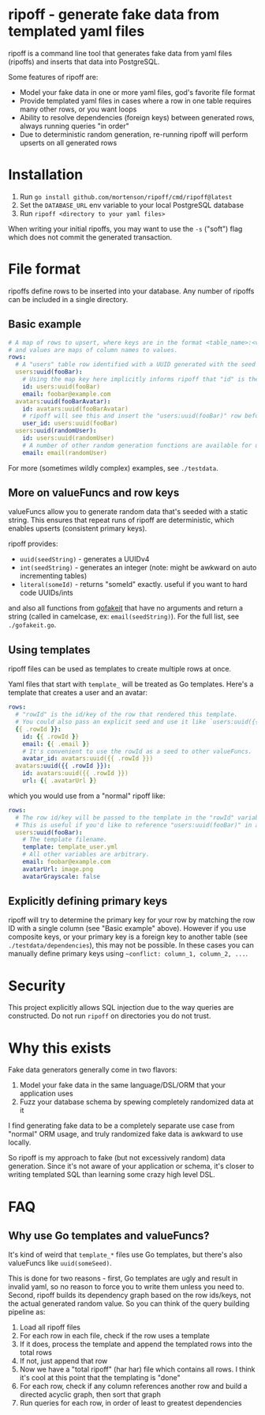 # ripoff - generate fake data from templated yaml files

ripoff is a command line tool that generates fake data from yaml files (ripoffs) and inserts that data into PostgreSQL.

Some features of ripoff are:

- Model your fake data in one or more yaml files, god's favorite file format
- Provide templated yaml files in cases where a row in one table requires many other rows, or you want loops
- Ability to resolve dependencies (foreign keys) between generated rows, always running queries "in order"
- Due to deterministic random generation, re-running ripoff will perform upserts on all generated rows

# Installation

1. Run `go install github.com/mortenson/ripoff/cmd/ripoff@latest`
2. Set the `DATABASE_URL` env variable to your local PostgreSQL database
3. Run `ripoff <directory to your yaml files>`

When writing your initial ripoffs, you may want to use the `-s` ("soft") flag which does not commit the generated transaction.

# File format

ripoffs define rows to be inserted into your database. Any number of ripoffs can be included in a single directory.

## Basic example

```yaml
# A map of rows to upsert, where keys are in the format <table_name>:<valueFunc>(<seed>),
# and values are maps of column names to values.
rows:
  # A "users" table row identified with a UUID generated with the seed "fooBar"
  users:uuid(fooBar):
    # Using the map key here implicitly informs ripoff that "id" is the primary key of the table
    id: users:uuid(fooBar)
    email: foobar@example.com
  avatars:uuid(fooBarAvatar):
    id: avatars:uuid(fooBarAvatar)
    # ripoff will see this and insert the "users:uuid(fooBar)" row before this row
    user_id: users:uuid(fooBar)
  users:uuid(randomUser):
    id: users:uuid(randomUser)
    # A number of other random generation functions are available for use.
    email: email(randomUser)
```

For more (sometimes wildly complex) examples, see `./testdata`.

## More on valueFuncs and row keys

valueFuncs allow you to generate random data that's seeded with a static string. This ensures that repeat runs of ripoff are deterministic, which enables upserts (consistent primary keys).

ripoff provides:

- `uuid(seedString)` - generates a UUIDv4
- `int(seedString)` - generates an integer (note: might be awkward on auto incrementing tables)
- `literal(someId)` - returns "someId" exactly. useful if you want to hard code UUIDs/ints

and also all functions from [gofakeit](https://github.com/brianvoe/gofakeit?tab=readme-ov-file#functions) that have no arguments and return a string (called in camelcase, ex: `email(seedString)`). For the full list, see `./gofakeit.go`.

## Using templates

ripoff files can be used as templates to create multiple rows at once.

Yaml files that start with `template_` will be treated as Go templates. Here's a template that creates a user and an avatar:

```yaml
rows:
  # "rowId" is the id/key of the row that rendered this template.
  # You could also pass an explicit seed and use it like `users:uuid({{ .seed }})`
  {{ .rowId }}:
    id: {{ .rowId }}
    email: {{ .email }}
    # It's convenient to use the rowId as a seed to other valueFuncs.
    avatar_id: avatars:uuid({{ .rowId }})
  avatars:uuid({{ .rowId }}):
    id: avatars:uuid({{ .rowId }})
    url: {{ .avatarUrl }}
```

which you would use from a "normal" ripoff like:

```yaml
rows:
  # The row id/key will be passed to the template in the "rowId" variable.
  # This is useful if you'd like to reference "users:uuid(fooBar)" in a foreign key elsewhere.
  users:uuid(fooBar):
    # The template filename.
    template: template_user.yml
    # All other variables are arbitrary.
    email: foobar@example.com
    avatarUrl: image.png
    avatarGrayscale: false
```

## Explicitly defining primary keys

ripoff will try to determine the primary key for your row by matching the row ID with a single column (see "Basic example" above). However if you use composite keys, or your primary key is a foreign key to another table (see `./testdata/dependencies`), this may not be possible. In these cases you can manually define primary keys using `~conflict: column_1, column_2, ...`.

# Security

This project explicitly allows SQL injection due to the way queries are constructed. Do not run `ripoff` on directories you do not trust.

# Why this exists

Fake data generators generally come in two flavors:

1. Model your fake data in the same language/DSL/ORM that your application uses
2. Fuzz your database schema by spewing completely randomized data at it

I find generating fake data to be a completely separate use case from "normal" ORM usage, and truly randomized fake data is awkward to use locally.

So ripoff is my approach to fake (but not excessively random) data generation. Since it's not aware of your application or schema, it's closer to writing templated SQL than learning some crazy high level DSL.

# FAQ

## Why use Go templates and valueFuncs?

It's kind of weird that `template_*` files use Go templates, but there's also valueFuncs like `uuid(someSeed)`.

This is done for two reasons - first, Go templates are ugly and result in invalid yaml, so no reason to force you to write them unless you need to. Second, ripoff builds its dependency graph based on the row ids/keys, not the actual generated random value. So you can think of the query building pipeline as:

1. Load all ripoff files
2. For each row in each file, check if the row uses a template
3. If it does, process the template and append the templated rows into the total rows
4. If not, just append that row
5. Now we have a "total ripoff" (har har) file which contains all rows. I think it's cool at this point that the templating is "done"
6. For each row, check if any column references another row and build a directed acyclic graph, then sort that graph
7. Run queries for each row, in order of least to greatest dependencies
